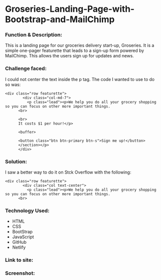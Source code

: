 # Groseries-Landing-Page-with-Bootstrap-and-MailChimp

<h3>Function & Description:</h3>
This is a landing page for our groceries delivery start-up, Groseries. It is a simple one-pager featurette that leads to a sign-up form powered by MailChimp. This allows the users sign up for updates and news. 

<h3>Challenge faced:</h3>
I could not center the text inside the p tag. The code I wanted to use to do so was:

```
<div class="row featurette">
        <div class="col-md-7">
          <p class="lead"><p>We help you do all your grocery shopping so you can focus on other more important things.
      <br> 

      <br>
      It costs $1 per hour!</p> 

      <buffer>

      <button class="btn btn-primary btn-s">Sign me up!</button>
      </section></p>
      </div>
```

<h3>Solution:</h3>
I saw a better way to do it on Stck Overflow with the following:

```
<div class="row featurette">
        <div class="col text-center">
          <p class="lead"><p>We help you do all your grocery shopping so you can focus on other more important things.
      <br> 
```

<h3>Technology Used:</h3>

- HTML
- CSS
- BootStrap
- JavaScript
- GitHub 
- Netlify

<h3>Link to site:</h3>


<h3>Screenshot:</h3>
